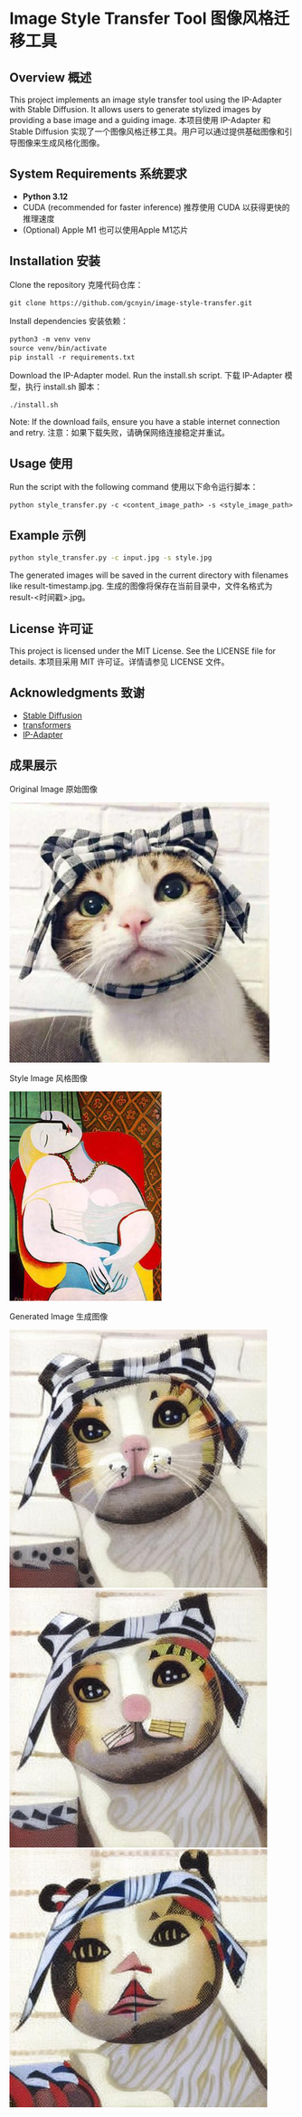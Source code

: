 # Image Style Transfer Tool 图像风格迁移工具

## Overview 概述

This project implements an image style transfer tool using the IP-Adapter with Stable Diffusion. It allows users to generate stylized images by providing a base image and a guiding image. 本项目使用 IP-Adapter 和 Stable Diffusion 实现了一个图像风格迁移工具。用户可以通过提供基础图像和引导图像来生成风格化图像。

## System Requirements 系统要求

- **Python 3.12**
- CUDA (recommended for faster inference) 推荐使用 CUDA 以获得更快的推理速度
- (Optional) Apple M1 也可以使用Apple M1芯片

## Installation 安装

Clone the repository 克隆代码仓库：

```shell
git clone https://github.com/gcnyin/image-style-transfer.git
```

Install dependencies 安装依赖：

```shell
python3 -m venv venv
source venv/bin/activate
pip install -r requirements.txt
```

Download the IP-Adapter model. Run the install.sh script. 下载 IP-Adapter 模型，执行 install.sh 脚本：

```shell
./install.sh
```

Note: If the download fails, ensure you have a stable internet connection and retry. 注意：如果下载失败，请确保网络连接稳定并重试。

## Usage 使用

Run the script with the following command 使用以下命令运行脚本：

```shell
python style_transfer.py -c <content_image_path> -s <style_image_path>
```

## Example 示例

```bash
python style_transfer.py -c input.jpg -s style.jpg
```

The generated images will be saved in the current directory with filenames like result-timestamp.jpg. 生成的图像将保存在当前目录中，文件名格式为 result-<时间戳>.jpg。

## License 许可证

This project is licensed under the MIT License. See the LICENSE file for details. 本项目采用 MIT 许可证。详情请参见 LICENSE 文件。

## Acknowledgments 致谢

- [Stable Diffusion](https://github.com/Stability-AI/stablediffusion)
- [transformers](https://github.com/huggingface/transformers)
- [IP-Adapter](https://github.com/tencent-ailab/IP-Adapter/)

## 成果展示

Original Image 原始图像

![Origin](./examples/content-001.jpg)

Style Image 风格图像

![Stylke](./examples/style-002.jpg)

Generated Image 生成图像

![Result1](./docs/result-20250204T035031Z.jpg)
![Result2](./docs/result-20250204T035045Z.jpg)
![Result3](./docs/result-20250204T035101Z.jpg)
